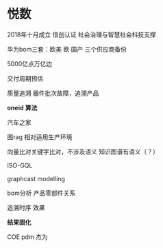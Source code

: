 # 悦数
2018年十月成立
信创认证
社会治理与智慧社会科技支撑

华为bom三套：欧美 欧 国产
三个供应商备份

5000亿点万亿边

交付周期预估

质量追溯
器件批次故障，追溯产品

**oneid**
**算法**

汽车之家

图rag 相对适用生产环境

向量比对关键字比对，不涉及语义
知识图谱有语义（？）

ISO-GQL

graphcast
modelling


bom分析
产品零部件关系

追溯时序
效果

**结果固化**

COE
pdm
杰为

